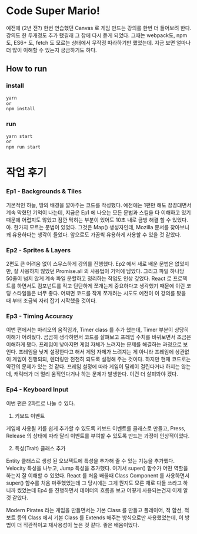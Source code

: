 # Code Super Mario!

예전에 (2년 전?) 한번 연습했던 Canvas 로 게임 만드는 강의를 한번 더 들어보려 한다.
강의도 한 두개정도 추가 됐길래 그 참에 다시 듣게 되었다.
그때는 webpack도, npm도, ES6+ 도, fetch 도 모르는 상태에서 무작정 따라하기만 했었는데.
지금 보면 얼마나 더 많이 이해할 수 있는지 궁금하기도 하다.

## How to run

### install

```jsx
yarn
or
npm install
```

### run

```jsx
yarn start
or
npm run start
```

# 작업 후기

### Ep1 - Backgrounds & Tiles

기본적인 하늘, 땅의 배경을 깔아주는 코드를 작성했다. 예전에는 1편만 해도 끙끙대면서 계속 막혔던 기억이 나는데, 지금은 Ep1 에 나오는 모든 문법과 스킬을 다 이해하고 있기 때문에 어렵지도 않았고 잠깐 막히는 부분이 있어도 10초 내로 금방 해결 할 수 있었다. 아. 한가지 모르는 문법이 있었다. 그것은 Map() 생성자인데, Mozilla 문서를 찾아보니 꽤 유용하다는 생각이 들었다. 앞으로도 가끔씩 유용하게 사용할 수 있을 것 같았다.

### Ep2 - Sprites & Layers

2편도 큰 어려움 없이 스무스하게 강의를 진행했다. Ep2 에서 새로 배운 문법은 없었지만, 잘 사용하지 않았던 Promise.all 의 사용법이 기억에 남았다. 그리고 파일 하나당 50줄이 넘지 않게 계속 파일 분할하고 정리하는 작업도 인상 깊었다. React 로 프로젝트를 하면서도 컴포넌트를 작고 단단하게 쪼개는게 중요하다고 생각했기 때문에 이런 코딩 스타일들은 너무 좋다. 어쩌면 코드를 작게 쪼개려는 시도도 예전이 이 강의를 봤을 때 부터 조금씩 자리 잡기 시작했을 것이다.

### Ep3 - Timing Accuracy

이번 편에서는 마리오의 움직임과, Timer class 를 추가 했는데, Timer 부분이 상당히 이해가 어려웠다. 곰곰히 생각하면서 코드를 살펴보고 프레임 수치를 바꿔보면서 조금은 이해하게 됐다. 프레임이 낮아지면 게임 자체가 느려지는 문제를 해결하는 과정으로 보인다. 프레임을 낮게 설정한다고 해서 게임 자체가 느려지는 게 아니라 프레임에 상관없이 게임이 진행되되, 렌더링만 천천히 되도록 설정해 주는 것이다. 하지만 현재 코드로는 약간의 문제가 있는 것 같다. 프레임 설정에 따라 게임이 딜레이 걸린다거나 하지는 않는데, 캐릭터가 더 멀리 움직인다거나 하는 문제가 발생한다. 이건 더 살펴봐야 겠다.

### Ep4 - Keyboard Input

이번 편은 2파트로 나눌 수 있다.

1. 키보드 이벤트

게임에 사용될 키를 쉽게 추가할 수 있도록 키보드 이벤트를 클래스로 만들고, Press, Release 의 상태에 따라 달리 이벤트를 부여할 수 있도록 만드는 과정이 인상적이었다.

2. 특성(Trait) 클래스 추가

Entity 클래스로 생성 된 오브젝트에 특성을 추가해 줄 수 있는 기능을 추가했다. Velocity 특성을 나누고, Jump 특성을 추가했다. 여기서 super() 함수가 어떤 역할을 하는지 잘 이해할 수 있었다. React 를 처음 배울때 Class Component 를 사용하면서 super() 함수를 처음 마주했었는데 그 당시에는 그게 뭔지도 모른 채로 다들 쓰라고 하니까 썼었는데 Ep4 를 진행하면서 데이터의 흐름을 보고 어떻게 사용되는건지 이제 알것 같았다.

Modern Pirates 라는 게임을 만들면서는 기본 Class 를 만들고 플레이어, 적 함선, 적 보트 등의 Class 에서 기본 Class 를 Extends 해주는 방식으로만 사용했었는데, 이 방법이 더 직관적이고 재사용성이 높은 것 같다. 좋은 배움이었다.

